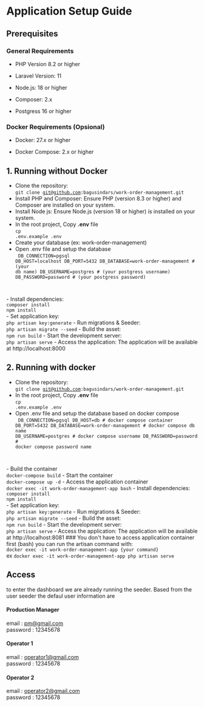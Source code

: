 # Application Setup Guide

## Prerequisites

### General Requirements

- PHP Version 8.2 or higher

- Laravel Version: 11

- Node.js: 18 or higher

- Composer: 2.x
 
- Postgress 16 or higher

### Docker Requirements (Opsional)

- Docker: 27.x or higher

- Docker Compose: 2.x or higher


## 1. Running without Docker
- Clone the repository: <br>
<code>git clone git@github.com:bagusindars/work-order-management.git</code>
- Install PHP and Composer:
Ensure PHP (version 8.3 or higher) and Composer are installed on your system.
- Install Node js:
Ensure Node.js (version 18 or higher) is installed on your system.
- In the root project, Copy **.env** file <br>
<code>cp .env.example .env</code>
- Create your database (ex: work-order-management)
- Open .env file and setup the database<br>
<code> DB_CONNECTION=pgsql
    DB_HOST=localhost
    DB_PORT=5432
    DB_DATABASE=work-order-management # (your db name)
    DB_USERNAME=postgres # (your postgress username)
    DB_PASSWORD=password # (your postgress password)
</code>
- Install dependencies:
<code>
composer install
npm install
</code>
- Set application key: <br>
<code>php artisan key:generate</code>
- Run migrations & Seeder: <br>
<code>php artisan migrate --seed</code>
- Build the asset: <br>
<code>npm run build</code>
- Start the development server: <br>
<code>php artisan serve</code>
- Access the application:
The application will be available at http://localhost:8000



## 2. Running with docker
- Clone the repository: <br>
<code>git clone git@github.com:bagusindars/work-order-management.git</code>
- In the root project, Copy **.env** file <br>
<code>cp .env.example .env</code>
- Open .env file and setup the database based on docker compose<br>
<code> DB_CONNECTION=pgsql
    DB_HOST=db # docker compose container
    DB_PORT=5432
    DB_DATABASE=work-order-management # docker compose db name
    DB_USERNAME=postgres # docker compose username
    DB_PASSWORD=password # docker compose password name
</code>
- Build the container<br>
<code>docker-compose build</code>
- Start the container<br>
<code>docker-compose up -d</code>
- Access the application container<br>
<code>docker exec -it work-order-management-app bash</code>
- Install dependencies:
<code>
composer install
npm install
</code>
- Set application key: <br>
<code>php artisan key:generate</code>
- Run migrations & Seeder: <br>
<code>php artisan migrate --seed</code>
- Build the asset: <br>
<code>npm run build</code>
- Start the development server: <br>
<code>php artisan serve</code>
- Access the application:
The application will be available at http://localhost:8081
### You don't have to access application container first (bash)
you can run the artisan command with:<br>
<code>docker exec -it work-order-management-app {your command}</code> <br>
ex <code>docker exec -it work-order-management-app php artisan serve</code>

## Access
to enter the dashboard we are already running the seeder. Based from the user seeder the defaul user information are
#### Production Manager
email : pm@gmail.com <br>
password : 12345678
#### Operator 1
email : operator1@gmail.com <br>
password : 12345678
#### Operator 2
email : operator2@gmail.com <br>
password : 12345678

